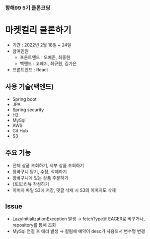 ### 항해99 5기 클론코딩
# 마켓컬리 클론하기

* 기간 : 2022년 2월 18일 ~ 24일
* 참여인원
  * 프론트엔드 : 오예준, 최종현
  * 백엔드 : 고혜지, 최규원, 김가은
* 프론트엔드 : React

## 사용 기술(백엔드)
* Spring boot
* JPA
* Spring security
* H2
* MySql
* AWS
* Git Hub
* S3

## 주요 기능
* 전체 상품 조회하기, 세부 상품 조회하기
* 장바구니 담기, 수정, 삭제하기
* 장바구니에 있는 상품 주문하기
* (포토)리뷰 작성하기
* 이미지 파일 S3에 저장, 댓글 삭제 시 S3의 이미지도 삭제

## Issue
*  LazyInitializationException 발생 → fetchType을 EAGER로 바꾸거나, repository를 통해 조회
*  MySql 연결 후 에러 발생 → 칼럼에 예약어 desc가 사용되서 변수명 변경

